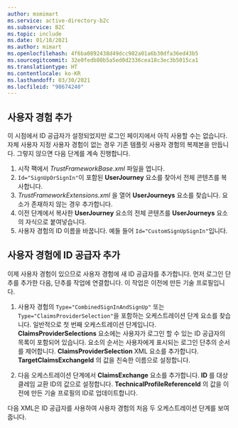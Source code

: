 ```yaml
---
author: msmimart
ms.service: active-directory-b2c
ms.subservice: B2C
ms.topic: include
ms.date: 01/18/2021
ms.author: mimart
ms.openlocfilehash: 4f6ba0892438d49dcc982a01a6b30dfa36ed43b5
ms.sourcegitcommit: 32e0fedb80b5a5ed0d2336cea18c3ec3b5015ca1
ms.translationtype: HT
ms.contentlocale: ko-KR
ms.lasthandoff: 03/30/2021
ms.locfileid: "98674240"
---
```

## <a name="add-a-user-journey"></a>사용자 경험 추가 

이 시점에서 ID 공급자가 설정되었지만 로그인 페이지에서 아직 사용할 수는 없습니다. 자체 사용자 지정 사용자 경험이 없는 경우 기존 템플릿 사용자 경험의 복제본을 만듭니다. 그렇지 않으면 다음 단계를 계속 진행합니다. 

1. 시작 팩에서 *TrustFrameworkBase.xml* 파일을 엽니다.
1. `Id="SignUpOrSignIn"`이 포함된 **UserJourney** 요소를 찾아서 전체 콘텐츠를 복사합니다.
1. *TrustFrameworkExtensions.xml* 을 열어 **UserJourneys** 요소를 찾습니다. 요소가 존재하지 않는 경우 추가합니다.
1. 이전 단계에서 복사한 **UserJourney** 요소의 전체 콘텐츠를 **UserJourneys** 요소의 자식으로 붙여넣습니다.
1. 사용자 경험의 ID 이름을 바꿉니다. 예들 들어 `Id="CustomSignUpSignIn"`입니다.

## <a name="add-the-identity-provider-to-a-user-journey"></a>사용자 경험에 ID 공급자 추가 

이제 사용자 경험이 있으므로 사용자 경험에 새 ID 공급자를 추가합니다. 먼저 로그인 단추를 추가한 다음, 단추를 작업에 연결합니다. 이 작업은 이전에 만든 기술 프로필입니다.

1. 사용자 경험의 `Type="CombinedSignInAndSignUp"` 또는 `Type="ClaimsProviderSelection"`을 포함하는 오케스트레이션 단계 요소를 찾습니다. 일반적으로 첫 번째 오케스트레이션 단계입니다. **ClaimsProviderSelections** 요소에는 사용자가 로그인 할 수 있는 ID 공급자의 목록이 포함되어 있습니다. 요소의 순서는 사용자에게 표시되는 로그인 단추의 순서를 제어합니다. **ClaimsProviderSelection** XML 요소를 추가합니다. **TargetClaimsExchangeId** 의 값을 친숙한 이름으로 설정합니다.

1. 다음 오케스트레이션 단계에서 **ClaimsExchange** 요소를 추가합니다. **ID** 를 대상 클레임 교환 ID의 값으로 설정합니다. **TechnicalProfileReferenceId** 의 값을 이전에 만든 기술 프로필의 ID로 업데이트합니다.

다음 XML은 ID 공급자를 사용하여 사용자 경험의 처음 두 오케스트레이션 단계를 보여줍니다.